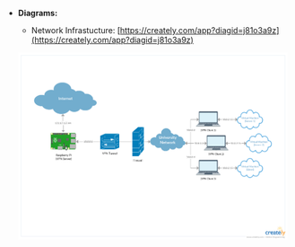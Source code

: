 
- **Diagrams:**
  - Network Infrastucture: [https://creately.com/app?diagid=j81o3a9z](https://creately.com/app?diagid=j81o3a9z)
  
  ![Alt text](https://github.com/epiicme/Mavericks/blob/branch-kamy/Pics%20and%20Diagrams/Images/network_infrastructure.png "Network Infrastucture")
  

